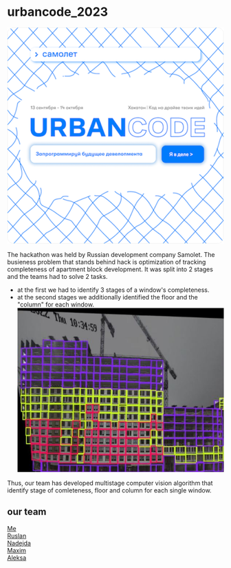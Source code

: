 # urbancode_2023
![alt text](https://github.com/REDISKA3000/urbancode_2023/blob/cd227a86c3bf0f42f3fc71c281fa1af1c17ae56f/static/urbancode.png)

The hackathon was held by Russian development company Samolet.
The busieness problem that stands behind hack is optimization of tracking completeness of apartment block development. It was split into 2 stages and the teams had to solve 2 tasks.
- at the first we had to identify 3 stages of a window's completeness.
- at the second stages we additionally identified the floor and the "column" for each window. <br/>
![alt text](https://github.com/REDISKA3000/urbancode_2023/blob/cd227a86c3bf0f42f3fc71c281fa1af1c17ae56f/static/aparts.jpg)

Thus, our team has developed multistage computer vision algorithm that identify stage of comleteness, floor and column for each single window.
## our team
[Me](https://github.com/REDISKA3000)<br/>
[Ruslan](https://github.com/lubludrova)<br/>
[Nadejda](https://github.com/Horeknad)<br/>
[Maxim](https://github.com/Makual)<br/>
[Aleksa](https://github.com/leksa-pramheda)


